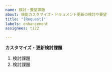 ```yaml
---
name: 検討・要望課題
about: 機能カスタマイズ・ドキュメント更新の検討や要望
title: "[Request]"
labels: enhancement
assignees: ti22

---
```


**カスタマイズ・更新検討課題**

1. 検討課題
2. 検討課題
